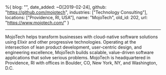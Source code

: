 %{
  blog: "",
  date_added: ~D[2019-02-24],
  github: "https://github.com/mojotech",
  industries: ["Technology Consulting"],
  locations: ["Providence, RI, USA"],
  name: "MojoTech",
  old_id: 202,
  url: "https://www.mojotech.com/"
}

---

MojoTech helps transform businesses with cloud-native software solutions using Elixir and other progressive technologies. Operating at the intersection of lean product development, user-centric design, and engineering excellence, MojoTech builds scalable, value-driven software applications that solve serious problems. MojoTech is headquartered in Providence, RI with offices in Boulder, CO, New York, NY, and Washington, D.C.
